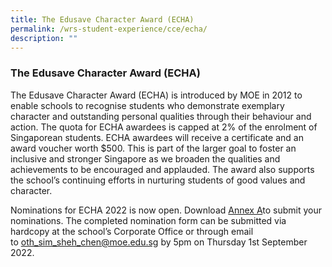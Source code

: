 ```yaml
---
title: The Edusave Character Award (ECHA)
permalink: /wrs-student-experience/cce/echa/
description: ""
---
```

### **The Edusave Character Award (ECHA)**
The Edusave Character Award (ECHA) is introduced by MOE in 2012 to enable schools to recognise students who demonstrate exemplary character and outstanding personal qualities through their behaviour and action. The quota for ECHA awardees is capped at 2% of the enrolment of Singaporean students. ECHA awardees will receive a certificate and an award voucher worth $500. This is part of the larger goal to foster an inclusive and stronger Singapore as we broaden the qualities and achievements to be encouraged and applauded. The award also supports the school’s continuing efforts in nurturing students of good values and character.

Nominations for ECHA 2022 is now open. Download [Annex A](/files/annex%20a.pdf)to submit your nominations. The completed nomination form can be submitted via hardcopy at the school’s Corporate Office or through email to [oth\_sim\_sheh\_chen@moe.edu.sg](mailto:oth_sim_sheh_chen@moe.edu.sg) by 5pm on Thursday 1st September 2022.
